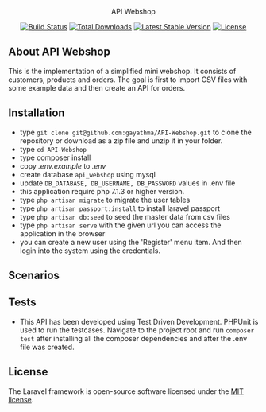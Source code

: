 <p align="center">API Webshop</p>

<p align="center">
<a href="https://travis-ci.org/laravel/framework"><img src="https://travis-ci.org/laravel/framework.svg" alt="Build Status"></a>
<a href="https://packagist.org/packages/laravel/framework"><img src="https://poser.pugx.org/laravel/framework/d/total.svg" alt="Total Downloads"></a>
<a href="https://packagist.org/packages/laravel/framework"><img src="https://poser.pugx.org/laravel/framework/v/stable.svg" alt="Latest Stable Version"></a>
<a href="https://packagist.org/packages/laravel/framework"><img src="https://poser.pugx.org/laravel/framework/license.svg" alt="License"></a>
</p>

## About API Webshop

This is the implementation of a simplified mini webshop. It consists of customers, products and orders. The goal is first to import CSV files with some example data and then create an API for orders.

## Installation

* type `git clone git@github.com:gayathma/API-Webshop.git` to clone the repository or download as a zip file and unzip it in your folder.  
* type `cd API-Webshop`
* type composer install
* copy *.env.example* to *.env*
* create database `api_webshop` using mysql 
* update `DB_DATABASE, DB_USERNAME, DB_PASSWORD` values in .env file
* this application require php 7.1.3 or higher version.
* type `php artisan migrate` to migrate the user tables
* type `php artisan passport:install` to install laravel passport 
* type `php artisan db:seed` to seed the master data from csv files
* type `php artisan serve` with the given url you can access the application in the browser
* you can create a new user using the 'Register' menu item. And then login into the system using the credentials.

## Scenarios



## Tests

* This API has been developed using Test Driven Development. PHPUnit is used to run the testcases. Navigate to the project root and run `composer test` after installing all the composer dependencies and after the .env file was created.

## License

The Laravel framework is open-source software licensed under the [MIT license](https://opensource.org/licenses/MIT).
